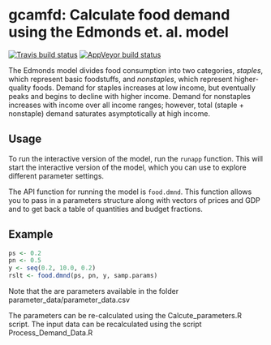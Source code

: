 # gcamfd: Calculate food demand using the Edmonds et. al. model
[![Travis build status](https://travis-ci.org/JGCRI/ambrosia.svg?branch=master)](https://travis-ci.org/JGCRI/ambrosia)
[![AppVeyor build status](https://ci.appveyor.com/api/projects/status/github/JGCRI/food-demand?branch=master&svg=true)](https://ci.appveyor.com/project/JGCRI/food-demand) 

The Edmonds model divides food consumption into two categories,
_staples_, which represent basic foodstuffs, and _nonstaples_,
which represent higher-quality foods.  Demand for staples increases at low
income, but eventually peaks and begins to decline with higher income.
Demand for nonstaples increases with income over all income ranges; however,
total (staple + nonstaple) demand saturates asymptotically at high income.

## Usage

To run the interactive version of the model, run the `runapp`
function.  This will start the interactive version of the model, which you
can use to explore different parameter settings.

The API function for running the model is `food.dmnd`.  This
function allows you to pass in a parameters structure along with vectors of
prices and GDP and to get back a table of quantities and budget fractions.

## Example

```R
ps <- 0.2
pn <- 0.5
y <- seq(0.2, 10.0, 0.2)
rslt <- food.dmnd(ps, pn, y, samp.params)

```
Note that the  are parameters available in the folder parameter_data/parameter_data.csv

The parameters can be re-calculated using the Calcute_parameters.R script. 
The input data can be recalculated using the script Process_Demand_Data.R

